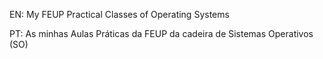 EN: My FEUP Practical Classes of Operating Systems

PT: As minhas Aulas Práticas da FEUP da cadeira de Sistemas Operativos (SO)

